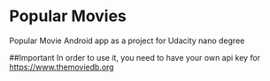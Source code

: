 # Popular Movies
Popular Movie Android app as a project for Udacity nano degree

##Important
In order to use it, you need to have your own api key for https://www.themoviedb.org
